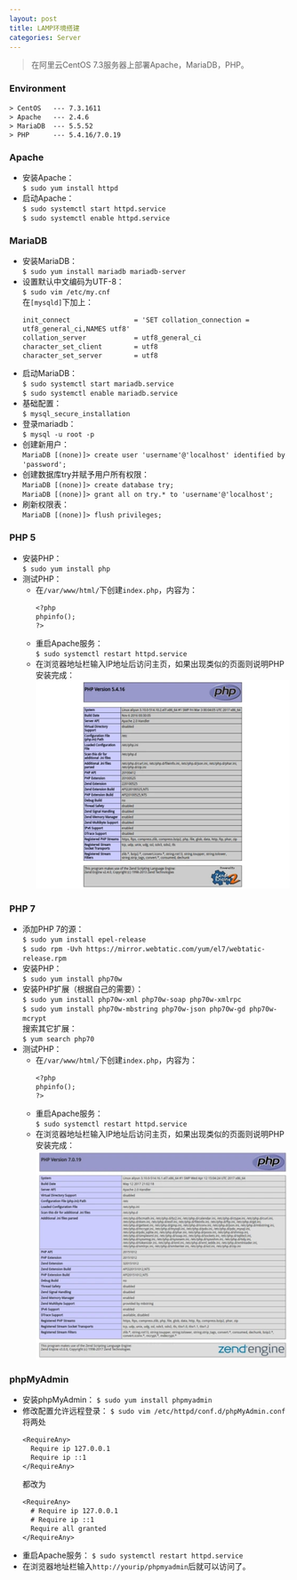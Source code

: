 ```yaml
---
layout: post
title: LAMP环境搭建
categories: Server
---
```


> 在阿里云CentOS 7.3服务器上部署Apache，MariaDB，PHP。

<!-- more -->

### Environment
```
> CentOS   --- 7.3.1611
> Apache   --- 2.4.6
> MariaDB  --- 5.5.52
> PHP      --- 5.4.16/7.0.19
```

### Apache
* 安装Apache：  
  `$ sudo yum install httpd`  
* 启动Apache：  
  `$ sudo systemctl start httpd.service`  
  `$ sudo systemctl enable httpd.service`  

### MariaDB
* 安装MariaDB：  
  `$ sudo yum install mariadb mariadb-server`  
* 设置默认中文编码为UTF-8：  
  `$ sudo vim /etc/my.cnf`  
  在`[mysqld]`下加上：  
  ```
  init_connect                = 'SET collation_connection = utf8_general_ci,NAMES utf8'  
  collation_server            = utf8_general_ci  
  character_set_client        = utf8  
  character_set_server        = utf8  
  ```
* 启动MariaDB：  
  `$ sudo systemctl start mariadb.service`  
  `$ sudo systemctl enable mariadb.service`  
* 基础配置：  
  `$ mysql_secure_installation`  
* 登录mariadb：  
  `$ mysql -u root -p`  
* 创建新用户：  
  `MariaDB [(none)]> create user 'username'@'localhost' identified by 'password';`  
* 创建数据库try并赋予用户所有权限：  
  `MariaDB [(none)]> create database try;`  
  `MariaDB [(none)]> grant all on try.* to 'username'@'localhost';`  
* 刷新权限表：  
  `MariaDB [(none)]> flush privileges;`  

### PHP 5
* 安装PHP：  
  `$ sudo yum install php`  
* 测试PHP：  
  * 在`/var/www/html/`下创建`index.php`，内容为：  
    ```
    <?php
    phpinfo();
    ?>
    ```
  * 重启Apache服务：  
    `$ sudo systemctl restart httpd.service`  
  * 在浏览器地址栏输入IP地址后访问主页，如果出现类似的页面则说明PHP安装完成：  
    ![phpinfo](/public/image/php5info.webp)

### PHP 7
* 添加PHP 7的源：  
  `$ sudo yum install epel-release`  
  `$ sudo rpm -Uvh https://mirror.webtatic.com/yum/el7/webtatic-release.rpm`  
* 安装PHP：  
  `$ sudo yum install php70w`
* 安装PHP扩展（根据自己的需要）：  
  `$ sudo yum install php70w-xml php70w-soap php70w-xmlrpc`  
  `$ sudo yum install php70w-mbstring php70w-json php70w-gd php70w-mcrypt`  
  搜索其它扩展：  
  `$ yum search php70`  
* 测试PHP：  
  * 在`/var/www/html/`下创建`index.php`，内容为：  
    ```
    <?php
    phpinfo();
    ?>
    ```
  * 重启Apache服务：  
    `$ sudo systemctl restart httpd.service`  
  * 在浏览器地址栏输入IP地址后访问主页，如果出现类似的页面则说明PHP安装完成：  
    ![phpinfo](/public/image/php7info.webp)

### phpMyAdmin
* 安装phpMyAdmin：
  `$ sudo yum install phpmyadmin`
* 修改配置允许远程登录：
  `$ sudo vim /etc/httpd/conf.d/phpMyAdmin.conf`
  将两处
  ```
  <RequireAny>
    Require ip 127.0.0.1
    Require ip ::1
  </RequireAny>
  ```
  都改为
  ```
  <RequireAny>
    # Require ip 127.0.0.1
    # Require ip ::1
    Require all granted
  </RequireAny>
  ```
* 重启Apache服务：
  `$ sudo systemctl restart httpd.service`
* 在浏览器地址栏输入`http://yourip/phpmyadmin`后就可以访问了。  
